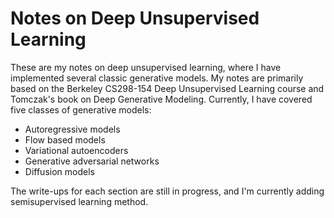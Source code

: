 # Notes on Deep Unsupervised Learning

These are my notes on deep unsupervised learning, where I have implemented several classic generative models. My notes are primarily based on the Berkeley CS298-154 Deep Unsupervised Learning course and Tomczak's book on Deep Generative Modeling. Currently, I have covered five classes of generative models:

* Autoregressive models
* Flow based models
* Variational autoencoders
* Generative adversarial networks
* Diffusion models

The write-ups for each section are still in progress, and I'm currently adding semisupervised learning method. 
